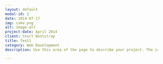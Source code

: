 ```yaml
---
layout: default
modal-id: 2
date: 2014-07-17
img: cake.png
alt: image-alt
project-date: April 2014
client: Start Bootstrap
title: Test1
category: Web Development
description: Use this area of the page to describe your project. The icon above is part of a free icon set by <a href="https://sellfy.com/p/8Q9P/jV3VZ/">Flat Icons</a>. On their website, you can download their free set with 16 icons, or you can purchase the entire set with 146 icons for only $12!

---
```

